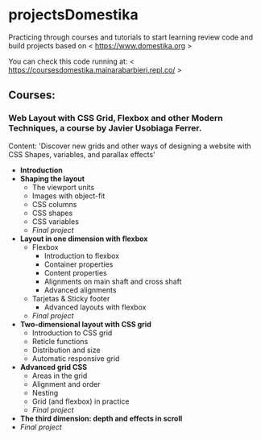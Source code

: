 # projectsDomestika
Practicing through courses and tutorials to start learning review code and build projects based on &lt; https://www.domestika.org &gt;

You can check this code running at: &lt; https://coursesdomestika.mainarabarbieri.repl.co/ &gt;

## Courses:
### Web Layout with CSS Grid, Flexbox and other Modern Techniques, a course by Javier Usobiaga Ferrer.

Content: 'Discover new grids and other ways of designing a website with CSS Shapes, variables, and parallax effects'
  - __Introduction__
  - __Shaping the layout__
    * The viewport units
    * Images with object-fit
    * CSS columns
    * CSS shapes
    * CSS variables
    * _Final project_
  - __Layout in one dimension with flexbox__
    * Flexbox
      * Introduction to flexbox
      * Container properties
      * Content properties
      * Alignments on main shaft and cross shaft
      * Advanced alignments
    * Tarjetas & Sticky footer
      * Advanced layouts with flexbox
    * _Final project_
  - __Two-dimensional layout with CSS grid__
    * Introduction to CSS grid
    * Reticle functions
    * Distribution and size
    * Automatic responsive grid
  - __Advanced grid CSS__
    * Areas in the grid
    * Alignment and order
    * Nesting
    * Grid (and flexbox) in practice
    * _Final project_
  - __The third dimension: depth and effects in scroll__
  - _Final project_
